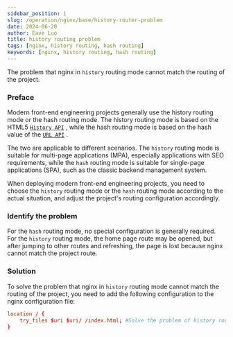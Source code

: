 ```yaml
---
sidebar_position: 1
slug: /operation/nginx/base/history-router-problem
date: 2024-06-20
author: Eave Luo
title: history routing problem
tags: [nginx, history routing, hash routing]
keywords: [nginx, history routing, hash routing]
---
```


The problem that nginx in `history` routing mode cannot match the routing of the project.

### Preface

Modern front-end engineering projects generally use the history routing mode or the hash routing mode. The history routing mode is based on the HTML5 [`History API`](https://developer.mozilla.org/docs/Web/API/History) , while the hash routing mode is based on the hash value of the [`URL API`](https://developer.mozilla.org/docs/Web/API/URL) .

The two are applicable to different scenarios. The `history` routing mode is suitable for multi-page applications (MPA), especially applications with SEO requirements, while the `hash` routing mode is suitable for single-page applications (SPA), such as the classic backend management system.

When deploying modern front-end engineering projects, you need to choose the `history` routing mode or the `hash` routing mode according to the actual situation, and adjust the project's routing configuration accordingly.

### Identify the problem

For the `hash` routing mode, no special configuration is generally required. For the `history` routing mode, the home page route may be opened, but after jumping to other routes and refreshing, the page is lost because nginx cannot match the project route.

### Solution

To solve the problem that nginx in `history` routing mode cannot match the routing of the project, you need to add the following configuration to the nginx configuration file:

```conf title="nginx.conf"
location / {
    try_files $uri $uri/ /index.html; #Solve the problem of history route matching failure
}
```
